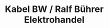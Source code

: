 ---
title: "Kabel BW / Ralf Bührer Elektrohandel"
url: /gottmadingen/kabel-bw-ralf-buehrer-elektrohandel/
shop: Elektronik
---